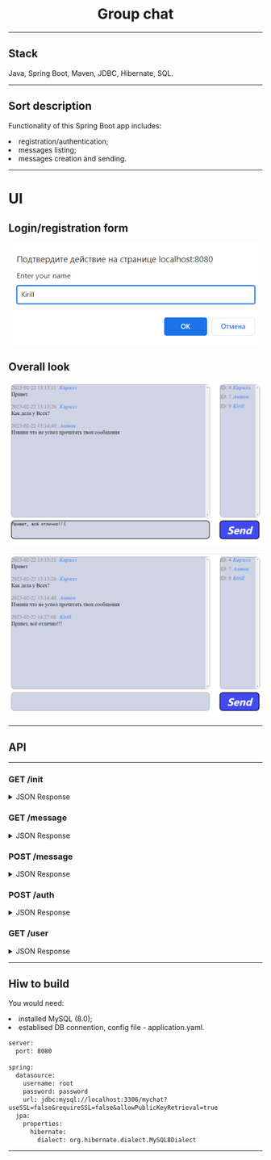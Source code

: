 <h1 align="center">Group chat</h1>

----
## Stack
Java, Spring Boot, Maven, JDBC, Hibernate, SQL.
____
## Sort description
Functionality of this Spring Boot app includes:
<li>registration/authentication;</li>
<li>messages listing;</li>
<li>messages creation and sending.</li>

____
# UI
## Login/registration form
<p align="center">
<img src="imagesForReadme/1.png"></p>

## Overall look
<p align="center">
<img src="imagesForReadme/2.png"></p>
<p align="center">
<img src="imagesForReadme/3.png"></p>

___
## API
___
### GET /init
<details>
<summary>JSON Response</summary> 

{\
&emsp;'result': true\
}
</details> 

### GET /message
<details>
<summary>JSON Response</summary> 

[\
&emsp;{\
&emsp;&emsp;'text': "Hello",\
&emsp;&emsp;'username': "Kirill",\
&emsp;&emsp;'datetime': "2023-02-22 13:13:11"\
&emsp;},\
&emsp;...\
]
</details> 

### POST /message
<details>
<summary>JSON Response</summary> 

{\
&emsp;'result': true\
}
</details> 

### POST /auth
<details>
<summary>JSON Response</summary> 

{\
&emsp;'result': true\
}
</details> 

### GET /user
<details>
<summary>JSON Response</summary> 

[\
&emsp;{\
&emsp;&emsp;'id': "4",\
&emsp;&emsp;'name': "Kirill",\
&emsp;},\
&emsp;...\
]
</details>

___
## Hiw to build
You would need:
<li>installed MySQL (8.0);</li>
<li>establised DB connention, config file - application.yaml.</li>

```
server:
  port: 8080

spring:
  datasource:
    username: root
    password: password
    url: jdbc:mysql://localhost:3306/mychat?useSSL=false&requireSSL=false&allowPublicKeyRetrieval=true
  jpa:
    properties:
      hibernate:
        dialect: org.hibernate.dialect.MySQL8Dialect
```
____
